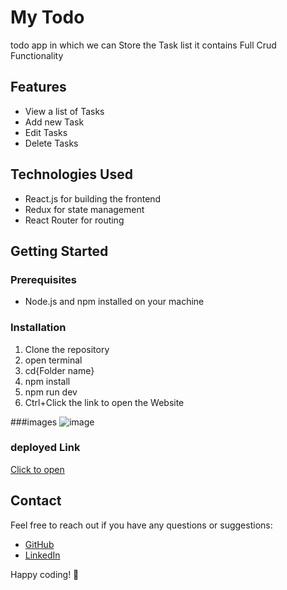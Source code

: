 # My Todo
todo app in which we can Store the Task list it contains Full Crud Functionality

## Features

- View a list of Tasks
- Add new Task
- Edit Tasks
- Delete Tasks

## Technologies Used

- React.js for building the frontend
- Redux for state management
- React Router for routing


## Getting Started

### Prerequisites

- Node.js and npm installed on your machine

### Installation

1. Clone the repository
2. open terminal
3. cd{Folder name}
4. npm install
5. npm run dev
6. Ctrl+Click the link to open the Website


###images
![image](https://github.com/Suryaprakash-G26/todo/assets/141228691/d40825c6-dda5-4813-8b82-0273c7601d48)



### deployed Link 
[Click to open](https://curious-klepon-b940e3.netlify.app/)

## Contact

Feel free to reach out if you have any questions or suggestions:

- [GitHub](https://github.com/Suryaprakash-G26)
- [LinkedIn](https://www.linkedin.com/in/surya-prakash-6b2914191/)

Happy coding! 🚀



